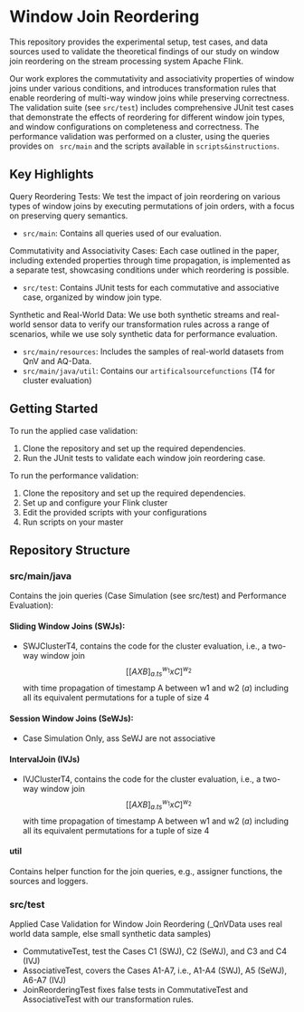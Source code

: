 # Window Join Reordering 

This repository provides the experimental setup, test cases, and data sources used to validate the theoretical findings of our study on window join reordering on the stream processing system Apache Flink.

Our work explores the commutativity and associativity properties of window joins under various conditions, and introduces transformation rules that enable reordering of multi-way window joins while preserving correctness. 
The validation suite (see `src/test`) includes comprehensive JUnit test cases that demonstrate the effects of reordering for different window join types, and window configurations on completeness and correctness.
The performance validation was performed on a cluster, using the queries provides on ` src/main` and the scripts available in `scripts&instructions`. 

## Key Highlights
Query Reordering Tests: We test the impact of join reordering on various types of window joins by executing permutations of join orders, with a focus on preserving query semantics.
- `src/main`: Contains all queries used of our evaluation.

Commutativity and Associativity Cases: Each case outlined in the paper, including extended properties through time propagation, is implemented as a separate test, showcasing conditions under which reordering is possible.
- `src/test`: Contains JUnit tests for each commutative and associative case, organized by window join type.

Synthetic and Real-World Data: We use both synthetic streams and real-world sensor data to verify our transformation rules across a range of scenarios, while we use soly synthetic data for performance evaluation.
- `src/main/resources`: Includes the samples of real-world datasets from QnV and AQ-Data.
- `src/main/java/util`: Contains our `artificalsourcefunctions` (T4 for cluster evaluation)

## Getting Started
To run the applied case validation:

1. Clone the repository and set up the required dependencies.
2. Run the JUnit tests to validate each window join reordering case.

To run the performance validation:

1. Clone the repository and set up the required dependencies.
2. Set up and configure your Flink cluster
3. Edit the provided scripts with your configurations 
4. Run scripts on your master 
 
## Repository Structure 

### src/main/java
Contains the join queries (Case Simulation (see src/test) and Performance Evaluation): 
#### Sliding Window Joins (SWJs): 
- SWJClusterT4, contains the code for the cluster evaluation, i.e., a two-way window join $$ [[A X B]^{w_1}_{a.ts} x C]^{w_2} $$ with time propagation of timestamp A between w1 and w2 (_a_) including all its equivalent permutations for a tuple of size 4
#### Session Window Joins (SeWJs):
- Case Simulation Only, ass SeWJ are not associative
#### IntervalJoin (IVJs) 
- IVJClusterT4, contains the code for the cluster evaluation, i.e., a two-way window join $$ [[A X B]^{w_1}_{a.ts} x C]^{w_2} $$ with time propagation of timestamp A between w1 and w2 (_a_) including all its equivalent permutations for a tuple of size 4

#### util
Contains helper function for the join queries, e.g., assigner functions, the sources and loggers. 

### src/test 
Applied Case Validation for Window Join Reordering (_QnVData uses real world data sample, else small synthetic data samples)
- CommutativeTest, test the Cases C1 (SWJ), C2 (SeWJ), and C3 and C4 (IVJ)
- AssociativeTest, covers the Cases A1-A7, i.e., A1-A4 (SWJ), A5 (SeWJ), A6-A7 (IVJ)
- JoinReorderingTest fixes false tests in CommutativeTest and AssociativeTest with our transformation rules.  

